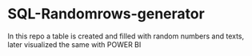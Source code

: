 # SQL-Randomrows-generator
In this repo a table is created and filled with random numbers and texts, later visualized the same with POWER BI
